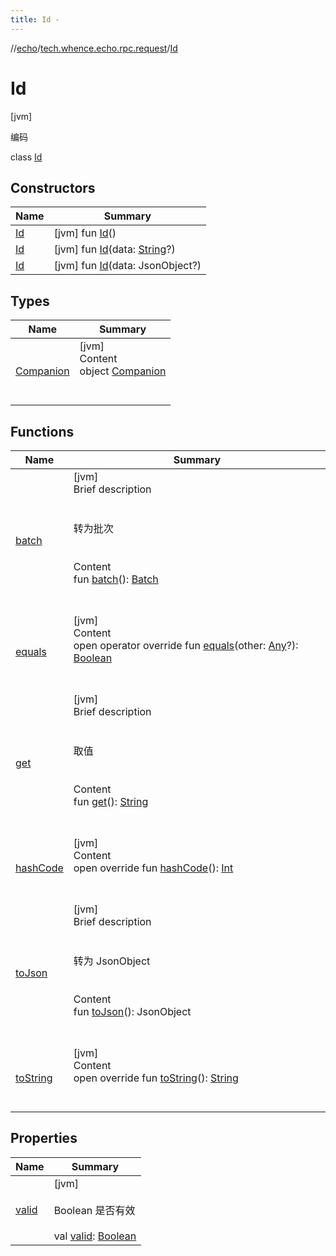 ```yaml
---
title: Id -
---
```

//[echo](../../index.md)/[tech.whence.echo.rpc.request](../index.md)/[Id](index.md)



# Id  
 [jvm] 

编码

class [Id](index.md)   


## Constructors  
  
|  Name|  Summary| 
|---|---|
| [Id](-id.md)|  [jvm] fun [Id](-id.md)()   <br>
| [Id](-id.md)|  [jvm] fun [Id](-id.md)(data: [String](https://kotlinlang.org/api/latest/jvm/stdlib/kotlin/-string/index.html)?)   <br>
| [Id](-id.md)|  [jvm] fun [Id](-id.md)(data: JsonObject?)   <br>


## Types  
  
|  Name|  Summary| 
|---|---|
| [Companion](-companion/index.md)| [jvm]  <br>Content  <br>object [Companion](-companion/index.md)  <br><br><br>


## Functions  
  
|  Name|  Summary| 
|---|---|
| [batch](batch.md)| [jvm]  <br>Brief description  <br><br><br>转为批次<br><br>  <br>Content  <br>fun [batch](batch.md)(): [Batch](../-batch/index.md)  <br><br><br>
| [equals](../../tech.whence.echo.webclient.response.exception/-response-unrecognized-exception/index.md#kotlin/Any/equals/#kotlin.Any?/PointingToDeclaration/)| [jvm]  <br>Content  <br>open operator override fun [equals](../../tech.whence.echo.webclient.response.exception/-response-unrecognized-exception/index.md#kotlin/Any/equals/#kotlin.Any?/PointingToDeclaration/)(other: [Any](https://kotlinlang.org/api/latest/jvm/stdlib/kotlin/-any/index.html)?): [Boolean](https://kotlinlang.org/api/latest/jvm/stdlib/kotlin/-boolean/index.html)  <br><br><br>
| [get](get.md)| [jvm]  <br>Brief description  <br><br><br>取值<br><br>  <br>Content  <br>fun [get](get.md)(): [String](https://kotlinlang.org/api/latest/jvm/stdlib/kotlin/-string/index.html)  <br><br><br>
| [hashCode](../../tech.whence.echo.webclient.response.exception/-response-unrecognized-exception/index.md#kotlin/Any/hashCode/#/PointingToDeclaration/)| [jvm]  <br>Content  <br>open override fun [hashCode](../../tech.whence.echo.webclient.response.exception/-response-unrecognized-exception/index.md#kotlin/Any/hashCode/#/PointingToDeclaration/)(): [Int](https://kotlinlang.org/api/latest/jvm/stdlib/kotlin/-int/index.html)  <br><br><br>
| [toJson](to-json.md)| [jvm]  <br>Brief description  <br><br><br>转为 JsonObject<br><br>  <br>Content  <br>fun [toJson](to-json.md)(): JsonObject  <br><br><br>
| [toString](../../tech.whence.echo.webclient.response.exception/-response-unrecognized-exception/index.md#kotlin/Any/toString/#/PointingToDeclaration/)| [jvm]  <br>Content  <br>open override fun [toString](../../tech.whence.echo.webclient.response.exception/-response-unrecognized-exception/index.md#kotlin/Any/toString/#/PointingToDeclaration/)(): [String](https://kotlinlang.org/api/latest/jvm/stdlib/kotlin/-string/index.html)  <br><br><br>


## Properties  
  
|  Name|  Summary| 
|---|---|
| [valid](index.md#tech.whence.echo.rpc.request/Id/valid/#/PointingToDeclaration/)|  [jvm] <br><br>Boolean 是否有效<br><br>val [valid](index.md#tech.whence.echo.rpc.request/Id/valid/#/PointingToDeclaration/): [Boolean](https://kotlinlang.org/api/latest/jvm/stdlib/kotlin/-boolean/index.html)   <br>

